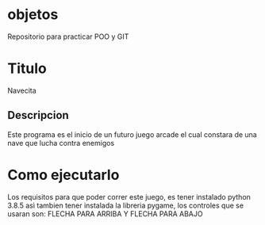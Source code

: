 # objetos
Repositorio para practicar POO y GIT

# Titulo
Navecita

## Descripcion
Este programa es el inicio de un futuro juego arcade el cual constara de una nave que lucha contra enemigos

# Como ejecutarlo
Los requisitos para que poder correr este juego, es tener instalado python 3.8.5
asì tambien tener instalada la libreria pygame, los controles que se usaran son:
FLECHA PARA ARRIBA Y FLECHA PARA ABAJO
